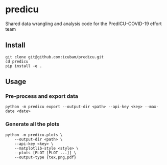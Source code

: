 # predicu

Shared data wrangling and analysis code for the PredICU-COVID-19 effort team

## Install

```
git clone git@github.com:icubam/predicu.git
cd predicu
pip install -e .
```

## Usage

### Pre-process and export data

```
python -m predicu export --output-dir <path> --api-key <key> --max-date <date>
```


### Generate all the plots

```
python -m predicu.plots \
    --output-dir <path> \
    --api-key <key> \
    --matplotlib-style <style> \
    --plots [PLOT [PLOT ...]] \
    --output-type {tex,png,pdf}
```
